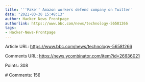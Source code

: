 ```yaml
---
title: '''Fake'' Amazon workers defend company on Twitter'
date: "2021-03-30 15:48:13"
author: Hacker News Frontpage
authorlink: https://www.bbc.com/news/technology-56581266
tags:
- Hacker-News-Frontpage
---
```


<p>Article URL: <a href="https://www.bbc.com/news/technology-56581266">https://www.bbc.com/news/technology-56581266</a></p>
<p>Comments URL: <a href="https://news.ycombinator.com/item?id=26636021">https://news.ycombinator.com/item?id=26636021</a></p>
<p>Points: 308</p>
<p># Comments: 156</p>

